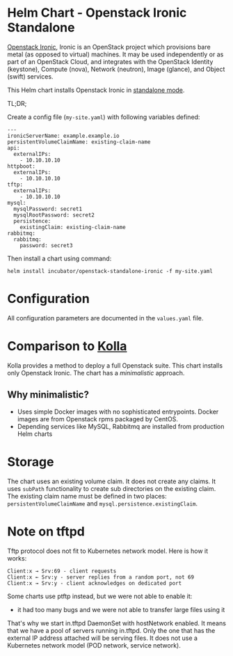 Helm Chart - Openstack Ironic Standalone
========================================

[Openstack Ironic](https://docs.openstack.org/ironic/latest/index.html), Ironic is an OpenStack project which provisions bare metal (as opposed to virtual) machines. It may be used independently or as part of an OpenStack Cloud, and integrates with the OpenStack Identity (keystone), Compute (nova), Network (neutron), Image (glance), and Object (swift) services.

This Helm chart installs Openstack Ironic in [standalone mode](https://docs.openstack.org/ironic/latest/install/standalone.html).

TL;DR;

Create a config file (`my-site.yaml`) with following variables defined:
```
---
ironicServerName: example.example.io
persistentVolumeClaimName: existing-claim-name
api:
  externalIPs:
    - 10.10.10.10
httpboot:
  externalIPs:
    - 10.10.10.10
tftp:
  externalIPs:
    - 10.10.10.10
mysql:
  mysqlPassword: secret1
  mysqlRootPassword: secret2
  persistence:
    existingClaim: existing-claim-name
rabbitmq:
  rabbitmq:
    password: secret3
```

Then install a chart using command:
```
helm install incubator/openstack-standalone-ironic -f my-site.yaml
```

Configuration
=============

All configuration parameters are documented in the `values.yaml` file.

Comparison to [Kolla](https://docs.openstack.org/ironic/latest/install/standalone.html)
=======================================================================================

Kolla provides a method to deploy a full Openstack suite. This chart installs only Openstack Ironic.
The chart has a *minimalistic* approach.

Why minimalistic?
-----------------
* Uses simple Docker images with no sophisticated entrypoints. Docker images are from Openstack rpms packaged by CentOS.
* Depending services like MySQL, Rabbitmq are installed from production Helm charts

Storage
=======

The chart uses an existing volume claim. It does not create any claims.
It uses `subPath` functionality to create sub directories on the existing claim.
The existing claim name must be defined in two places: `persistentVolumeClaimName` and `mysql.persistence.existingClaim`.

Note on tftpd
=============

Tftp protocol does not fit to Kubernetes network model.
Here is how it works:
```
Client:x → Srv:69 - client requests
Client:x ← Srv:y - server replies from a random port, not 69
Client:x → Srv:y - client acknowledges on dedicated port
```

Some charts use ptftp instead, but we were not able to enable it:
* it had too many bugs and we were not able to transfer large files using it

That's why we start in.tftpd DaemonSet with hostNetwork enabled.
It means that we have a pool of servers running in.tftpd.
Only the one that has the external IP address attached will be serving files.
It does not use a Kubernetes network model (POD network, service network).
